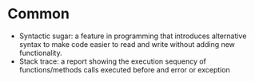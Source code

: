 # Common

- Syntactic sugar: a feature in programming that introduces alternative syntax to make code easier to read and write without adding new functionality. 
- Stack trace: a report showing the execution sequency of functions/methods calls executed before and error or exception